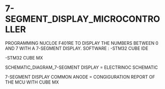 # 7-SEGMENT_DISPLAY_MICROCONTROLLER
PROGRAMMING NUCLOE F401RE TO DISPLAY THE NUMBERS BETWEEN 0 AND 7 WITH A  7-SEGMENT DISPLAY.
SOFTWARE :
-STM32 CUBE IDE 

-STM32 CUBE MX

SCHEMATIC_DIAGRAM_7-SEGMENT DISPLAY = ELECTRINOC SCHEMATIC 

7-SEGMENT DISPLAY COMMON ANODE = CONGIGURATION REPORT OF THE MCU WITH CUBE MX
